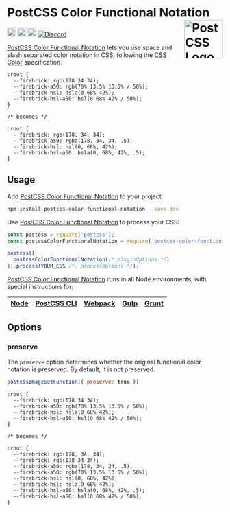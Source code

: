 # PostCSS Color Functional Notation [<img src="https://postcss.github.io/postcss/logo.svg" alt="PostCSS Logo" width="90" height="90" align="right">][postcss]

[<img alt="NPM Version" src="https://img.shields.io/npm/v/postcss-color-functional-notation.svg" height="20">][npm-url]
[<img alt="CSS Standard Status" src="https://cssdb.org/images/badges/lab-function.svg" height="20">][css-url]
[<img alt="Build Status" src="https://github.com/csstools/postcss-plugins/workflows/test/badge.svg" height="20">][cli-url]
[<img alt="Discord" src="https://shields.io/badge/Discord-5865F2?logo=discord&logoColor=white">][discord]

[PostCSS Color Functional Notation] lets you use space and slash separated
color notation in CSS, following the [CSS Color] specification.

```pcss
:root {
  --firebrick: rgb(178 34 34);
  --firebrick-a50: rgb(70% 13.5% 13.5% / 50%);
  --firebrick-hsl: hsla(0 68% 42%);
  --firebrick-hsl-a50: hsl(0 68% 42% / 50%);
}

/* becomes */

:root {
  --firebrick: rgb(178, 34, 34);
  --firebrick-a50: rgba(178, 34, 34, .5);
  --firebrick-hsl: hsl(0, 68%, 42%);
  --firebrick-hsl-a50: hsla(0, 68%, 42%, .5);
}
```

## Usage

Add [PostCSS Color Functional Notation] to your project:

```bash
npm install postcss-color-functional-notation --save-dev
```

Use [PostCSS Color Functional Notation] to process your CSS:

```js
const postcss = require('postcss');
const postcssColorFunctionalNotation = require('postcss-color-functional-notation');

postcss([
  postcssColorFunctionalNotation(/* pluginOptions */)
]).process(YOUR_CSS /*, processOptions */);
```

[PostCSS Color Functional Notation] runs in all Node environments, with special instructions for:

| [Node](INSTALL.md#node) | [PostCSS CLI](INSTALL.md#postcss-cli) | [Webpack](INSTALL.md#webpack) | [Gulp](INSTALL.md#gulp) | [Grunt](INSTALL.md#grunt) |
| --- | --- | --- | --- | --- |

## Options

### preserve

The `preserve` option determines whether the original functional color notation
is preserved. By default, it is not preserved.

```js
postcssImageSetFunction({ preserve: true })
```

```pcss
:root {
  --firebrick: rgb(178 34 34);
  --firebrick-a50: rgb(70% 13.5% 13.5% / 50%);
  --firebrick-hsl: hsla(0 68% 42%);
  --firebrick-hsl-a50: hsl(0 68% 42% / 50%);
}

/* becomes */

:root {
  --firebrick: rgb(178, 34, 34);
  --firebrick: rgb(178 34 34);
  --firebrick-a50: rgba(178, 34, 34, .5);
  --firebrick-a50: rgb(70% 13.5% 13.5% / 50%);
  --firebrick-hsl: hsl(0, 68%, 42%);
  --firebrick-hsl: hsla(0 68% 42%);
  --firebrick-hsl-a50: hsla(0, 68%, 42%, .5);
  --firebrick-hsl-a50: hsl(0 68% 42% / 50%);
}
```

[cli-url]: https://github.com/csstools/postcss-plugins/actions/workflows/test.yml?query=workflow/test
[css-url]: https://cssdb.org/#color-functional-notation
[discord]: https://discord.gg/bUadyRwkJS
[npm-url]: https://www.npmjs.com/package/postcss-color-functional-notation

[CSS Color]: https://drafts.csswg.org/css-color/#ref-for-funcdef-rgb%E2%91%A1%E2%91%A0
[Gulp PostCSS]: https://github.com/postcss/gulp-postcss
[Grunt PostCSS]: https://github.com/nDmitry/grunt-postcss
[PostCSS]: https://github.com/postcss/postcss
[PostCSS Loader]: https://github.com/postcss/postcss-loader
[PostCSS Color Functional Notation]: https://github.com/csstools/postcss-plugins/tree/main/plugins/postcss-color-functional-notation
